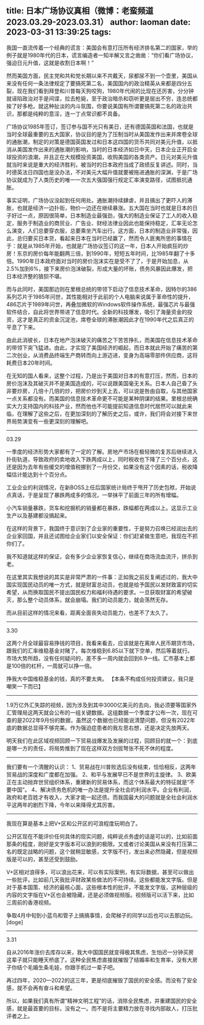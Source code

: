title: 日本广场协议真相（微博：老蛮频道 2023.03.29-2023.03.31）
author: laoman
date: 2023-03-31 13:39:25
tags:
---
我国一直流传着一个经典的谎言：<!--more-->美国会有意打压所有经济排名第二的国家，举的例子就是1980年代的日本，谎言编造者一知半解又言之凿凿：“你们看广场协议，强迫日元升值，这就是收割日本啊！”

然而美国方面，民主党和共和党长期以来不共戴天，尿都尿不到一个壶里，美国从来没有任何一条法律规定了要搞死第二名，美国国内的政治精英从来都是四分五裂，现在我们看到拜登和川普每天狗咬狗，1980年代闹的比现在还厉害，分分钟就诬陷政治对手是间谍，拉去枪毙，至于政治暗杀和窃听更是层出不穷，连总统都挨了好多枪。就这种扯淡的内斗氛围，你要说美国有所谓要搞死第二名的政治共识，那都是纯粹的意淫，连一丁点常识都不具备。

广场协议1985年签订，签订参与国不光只有美日，还有德国英国和法国，也就是当时全球最重要的五大国家，协议目的是为了压制当时从美国发作出来并席卷全球的通胀潮，制定的对策是德国英国发过和日本这四国的货币共同对美元升值，以抵消从美国发作出来的通胀潮的影响，当时的日本经济如日中天，日本企业正开启全球投资的浪潮，并且正在大规模投资美国，收购美国的各类资产。日元对美元升值就当时来说是重大的经济胜利，被当时的日本政府当成了政绩反复讲述。同时，当时德英法日四国也是没办法，不对美元大幅升值就要被拖进通胀的深渊，于是广场协议就成为了人类历史的唯一一次五大强国强行规定汇率演变路径，试图抵抗通胀。

事实证明，广场协议没起到任何用处。通胀潮持续肆虐，并且搞出了更吓人的滞胀，也就是经济一边扑街，物价一边还在继续暴涨。五大国在当时也就是日本的日子好过一点，原因很简单，日本制造业最强劲，强大的制造业保证了工人的收入稳定，服务于制造业的商贸业、广告业、财经法律业因此也能保持稳定，汇率无论怎么演变，人们总要穿衣服，总要乘坐汽车出行。这方面，日本的制造业非常强，因此，总归要买日本货，看起来日本在当时已经赢了，然而令人匪夷所思的事情在于：就是从1985年开始，也就是广场协议签订的这一年，日本人开始疯狂的炒房！东京的房价每年能翻两三倍，到1990年，短短五年时间，比1985年翻了十多倍。1990年日本政府面对当时的房价泡沫实在是受不了了，于是开始加息，从2.5%加到6%，接下来房价泡沫破裂，形成大量的坏账，债务风暴因此爆发，把日本经济整的狼狈不堪。

而与此同时，美国那边则在里根总统的带领下启动了信息技术革命，因特尔的386系列芯片于1985年问世，其性能相对于此前的个人电脑来说属于革命性的提升，486芯片于1989年问世，再叠加微软的Windows软件操作系统，最强芯片与最强软件结合，自此将世界带进了信息时代。全新的科技爆发，吸引了海量资金的投资，这才是真正的资金沉淀池，席卷全球的滞胀潮因此才在1990年代之后真正的平息了下来。

由此此消彼长，日本在地产泡沫破灭的痛苦之下苦苦挣扎，而美国在信息技术革命的带领下突飞猛进。由此，才实现了美国经济的崛起，而日本就此开始了痛苦的第二次创业，从消费品终端生产商转而向上游迈进，变身为高端零部件供应商，这将耗费日本20年时间。

在无知的国人看来，这整个过程，乃是出于美国对日本的有意打压，然而，日本的房价泡沫及其破灭并不是美国造成的，可以说跟美国毫无关系。日本人自己昏了头非要炒房，几倍十几倍的炒，把房价炒到天上去，可以说是咎由自取，与其他国家一点关系都没有。而美国的信息技术革命更不可能是某种阴谋的结果。里根总统确实大力支持国内的科技产业，然而他也不可能提前知道信息时代居然可以就此来临，在理解了这些之后，在更加深刻的了解历史之后，或许，我们将会对接下来世界局势演变有一些更深刻的理解吧。
- - -
03.29 

一季度的经济形势大家都有了一定的了解。房地产市场在极轻微的复苏后继续进入扑街轨道，导致政府的卖地收入下跌两成以上，同时税收也下降了三个百分点，这还是因为去年有些缓交的增值税挪到了一月份交，如果没有这个因素的话，税收降幅估计能达到十个百分点。

工业企业的利润情况，在新BOSS上任后国家统计局终于甩开了历史包袱，开始说点真话，于是呈现了暴跌两成多的情况，一举抹平了前面三年的所有增幅。

小汽车销量暴跌，货车和挖掘机的销量都在暴跌，跌幅都在两成以上。这显示工业生产以及基建都没搞起来。

在这样的背景下，我国终于意识到了企业家的重要性，于是努力召唤已经润出去的企业家回国，并且还试图给企业家们以安全保证：你们赶紧做生意吧，我现在不抓你们了。

我不知道就这样的保证，会有多少企业家恢复信心，继续在商场流血流汗，拼杀到老。

在这里其实我想说的其实是非常严肃的一件事：正如我之前反复阐述过的，我大中国实现国民动员的唯一方式，就是财富总动员，也就是给予国民以发财致富的切实希望，从而换取国民不提出国民权力和福利待遇的要求。一旦获取财富的希望破灭，那么整个动员体系，就会崩塌。我们的动员能力，就会荡然无存。

而从目前这样的情况来看，距离全面丧失动员能力，也差不了太久了。
- - -
3.30

这两个月全球最容易挣钱的项目，我看来看去，应该就是在离岸人民币期货市场，跟我们的汇率维稳基金对赌了。每次维稳到6.85以下就下空单，然后等着就行。市场大势所趋，没有任何疑问的，差不多一周内就会回到6.9一线。汇市基本上都是100倍的杠杆，一周就可以挣一倍。

挣我大中国维稳基金的钱，真的不要太爽。 
【本条不构成任何投资建议，我只是嘲笑一下而已】
- - -
1.9万亿外汇失踪的视频，因为涉及到其中3000亿美元的去向，我必须要等国家外汇管理局这两天就会公布的一组关键数据。这组数据一个季度才公布一次，现在可查的是2022年9月份的数据，虽然这个数据也已经能说清楚问题，但没有2022年底的数据总显得不够完美。作为强迫症患者的我左思右想，还是决定先放两天。

明天我们在此区域视频回顾一下贸易战爆发及发展的过程，回顾目的就一个：到底是哪一方的责任，将局势推到了现在这样双方剑拔弩张不死不休的程度。
- - -
我们要有一个清醒的认识：
1、贸易战在川普败选后没有结束，恰恰相反，这两年贸易战的深度和广度都在加强。
2、和平与发展早已不是世界的主旋律。
3、欧美正在主动抛弃世贸组织体系，重建新的贸易体系，而这个体系最大的特征就是“不要中国”。
4、解决债务危机的唯一办法是提升全社会的利润水平。企业有利润，政府和老百姓才有收入，大家才能一起还债。而我国最大的问题就是全社会利润水平这两年的剧烈下降，今年以来降得尤其厉害。
- - -
我现在算是基本上把V+区和公开区的可浪程度玩明白了。

公开区现在不能评价任何具体的现实问题，纯粹说点务虚的话是可以的，比如前面那条的程度，刚好是文字版本可以浪到的极限。又或者讨论美国从来没有打压第二名的既定战略的问题，这个就稍显敏感，文字版不行，发出来必然隐藏，但是视频版是可以的，甚至还受到鼓励。

V+区相对浪得多，可以浪出花来，可以有实际案例，有实际数据，甚至可以做出一些批评，比如前几天我批评财政某些做法的不可持续。这些都能发文字版。但是对于基本国策、经济的最核心面，这些根本性的批评，不能发文字版，这种层级的内容的文字版在V+区也会被隐藏，还是必须做视频版。视频版可以活下来，比如三周前的香港视频。

争取4月中旬到小蓝鸟和管子上搞搞事情，会爬梯子的同学以后也可以去那边玩。[doge]
- - -
3.31

自从2016年涨价去库存以来，我大中国国民就变得极其焦虑，生怕迟一分钟买房这辈子就只能睡天桥底了。这种全民焦虑直接就摧毁了结婚率和生育率，没有大房子你结个毛婚生条毛娃，你跟手机过一辈子吧。

再过四年，2020—2022的这三年，更是彻底摧毁了国民的安全感。而没有了安全感，就不会再有奋斗和希望。

所以，如果我们真有所谓“精神文明工程”的话，消除全民焦虑，并重建国民的安全感，就是最首要的目标，没有之一。而不是将主要精力放在寻找内部敌人，打压批评者之上。